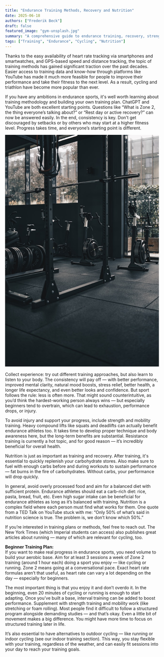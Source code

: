 ```yaml
---
title: "Endurance Training Methods, Recovery and Nutrition"
date: 2025-06-18
authors: ["Frederik Beck"]
draft: false
featured_image: "gym-unsplash.jpg"
summary: "A comprehensive guide to endurance training, recovery, strength work, and nutrition for cyclists and triathletes."
tags: ["Training", "Endurance", "Cycling", "Nutrition"]
---
```




Thanks to the easy availability of heart rate tracking via smartphones and smartwatches, and GPS-based speed and distance tracking, the topic of training methods has gained significant traction over the past decades. Easier access to training data and know-how through platforms like YouTube has made it much more feasible for people to improve their performance and take their fitness to the next level. As a result, cycling and triathlon have become more popular than ever.

If you have any ambitions in endurance sports, it's well worth learning about training methodology and building your own training plan. ChatGPT and YouTube are both excellent starting points. Questions like “What is Zone 2, the thing everyone’s talking about?” or “Rest day or active recovery?” can now be answered easily. In the end, consistency is key. Don't get discouraged by setbacks or by others who may start at a higher fitness level. Progress takes time, and everyone’s starting point is different.

![Endurance training and nutrition](gym-unsplash.jpg)

Collect experience: try out different training approaches, but also learn to listen to your body. The consistency will pay off — with better performance, improved mental clarity, natural mood boosts, stress relief, better health, a longer life expectancy, and even better looks and confidence. But sport follows the rule: less is often more. That might sound counterintuitive, as you’d think the hardest-working person always wins — but especially beginners tend to overtrain, which can lead to exhaustion, performance drops, or injury.

To avoid injury and support your progress, include strength and mobility training. Heavy compound lifts like squats and deadlifts can actually benefit endurance athletes too. It takes time to develop proper technique and body awareness here, but the long-term benefits are substantial. Resistance training is currently a hot topic, and for good reason — it’s incredibly beneficial for overall health.

Nutrition is just as important as training and recovery. After training, it's essential to quickly replenish your carbohydrate stores. Also make sure to fuel with enough carbs before and during workouts to sustain performance — fat burns in the fire of carbohydrates. Without carbs, your performance will drop quickly.

In general, avoid overly processed food and aim for a balanced diet with sufficient protein. Endurance athletes should eat a carb-rich diet: rice, pasta, bread, fruit, etc. Even high sugar intake can be beneficial for endurance athletes as long as it’s balanced with training. Nutrition is a complex field where each person must find what works for them. One quote from a TED Talk on YouTube stuck with me: “Only 50% of what’s said in nutrition science is true. The problem is, we don’t know which 50%.”

If you’re interested in training plans or methods, feel free to reach out. The New York Times (which Imperial students can access) also publishes great articles about running — many of which are relevant for cycling, too.

**Beginner Training Plan:**  
If you want to make real progress in endurance sports, you need volume to build your aerobic base. Aim for at least 3 sessions a week of Zone 2 training (around 1 hour each) doing a sport you enjoy — like cycling or running. Zone 2 means going at a conversational pace. Exact heart rate formulas aren’t that useful, as heart rate can vary a lot depending on the day — especially for beginners.

The most important thing is that you enjoy it and don’t overdo it. In the beginning, even 20 minutes of cycling or running is enough to start adapting. Once you’ve built a base, interval training can be added to boost performance. Supplement with strength training and mobility work (like stretching or foam rolling). Most people find it difficult to follow a structured program alongside demanding studies — and that’s okay. Even a little bit of movement makes a big difference. You might have more time to focus on structured training later in life.

It’s also essential to have alternatives to outdoor cycling — like running or indoor cycling (see our indoor training section). This way, you stay flexible with your training, regardless of the weather, and can easily fit sessions into your day to reach your training goals.
